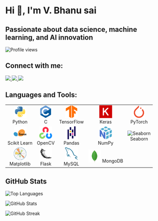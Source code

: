 # Hi 👋, I'm V. Bhanu sai

## Passionate about data science, machine learning, and AI innovation

![Profile views](https://komarev.com/ghpvc/?username=vbhanusai&label=Profile%20views&color=0e75b6&style=flat)

## Connect with me:
<a href="https://linkedin.com/in/">
  <img src="https://img.shields.io/badge/LinkedIn-blue?style=flat&logo=linkedin" width="100"/>
</a>
<a href="https://www.codechef.com/users/">
  <img src="https://img.shields.io/badge/CodeChef-brown?style=flat&logo=codechef" width="100"/>
</a>
<a href="https://www.leetcode.com/">
  <img src="https://img.shields.io/badge/LeetCode-black?style=flat&logo=leetcode" width="100"/>
</a>

## Languages and Tools:

<table style="border-collapse: collapse; text-align: center; margin: auto;">
  <tr>
    <td>
      <img src="https://raw.githubusercontent.com/devicons/devicon/master/icons/python/python-original.svg" alt="Python" width="40" height="40" /><br>
      Python
    </td>
    <td>
      <img src="https://raw.githubusercontent.com/devicons/devicon/master/icons/c/c-original.svg" alt="C" width="40" height="40" /><br>
      C
    </td>
    <td>
      <img src="https://raw.githubusercontent.com/devicons/devicon/master/icons/tensorflow/tensorflow-original.svg" alt="TensorFlow" width="40" height="40" /><br>
      TensorFlow
    </td>
    <td>
      <img src="https://raw.githubusercontent.com/devicons/devicon/master/icons/keras/keras-original.svg" alt="Keras" width="40" height="40" /><br>
      Keras
    </td>
    <td>
      <img src="https://raw.githubusercontent.com/devicons/devicon/master/icons/pytorch/pytorch-original.svg" alt="PyTorch" width="40" height="40" /><br>
      PyTorch
    </td>
  </tr>
  <tr>
    <td>
      <img src="https://raw.githubusercontent.com/devicons/devicon/master/icons/scikitlearn/scikitlearn-original.svg" alt="Scikit Learn" width="40" height="40" /><br>
      Scikit Learn
    </td>
    <td>
      <img src="https://raw.githubusercontent.com/devicons/devicon/master/icons/opencv/opencv-original.svg" alt="OpenCV" width="40" height="40" /><br>
      OpenCV
    </td>
    <td>
      <img src="https://raw.githubusercontent.com/devicons/devicon/master/icons/pandas/pandas-original.svg" alt="Pandas" width="40" height="40" /><br>
      Pandas
    </td>
    <td>
      <img src="https://raw.githubusercontent.com/devicons/devicon/master/icons/numpy/numpy-original.svg" alt="NumPy" width="40" height="40" /><br>
      NumPy
    </td>
    <td>
      <img src="https://seaborn.pydata.org/_images/logo-mark-lightbg.svg" alt="Seaborn" width="40" height="40" /><br>
      Seaborn
    </td>
  </tr>
  <tr>
    <td>
      <img src="https://raw.githubusercontent.com/devicons/devicon/master/icons/matplotlib/matplotlib-original.svg" alt="Matplotlib" width="40" height="40" /><br>
      Matplotlib
    </td>
    <td>
      <img src="https://raw.githubusercontent.com/devicons/devicon/master/icons/flask/flask-original.svg" alt="Flask" width="40" height="40" /><br>
      Flask
    </td>
    <td>
      <img src="https://raw.githubusercontent.com/devicons/devicon/master/icons/mysql/mysql-original.svg" alt="MySQL" width="40" height="40" /><br>
      MySQL
    </td>
    <td>
      <img src="https://raw.githubusercontent.com/devicons/devicon/master/icons/mongodb/mongodb-original.svg" alt="MongoDB" width="40" height="40" />
      MongoDB
    </td>
    <td></td>
  </tr>
</table>



## GitHub Stats
![Top Languages](https://github-readme-stats.vercel.app/api/top-langs?username=vbhanusai&show_icons=true&locale=en&layout=compact)

![GitHub Stats](https://github-readme-stats.vercel.app/api?username=vbhanusai&show_icons=true&locale=en)

![GitHub Streak](https://github-readme-streak-stats.herokuapp.com/?user=vbhanusai&)
